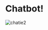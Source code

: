 # Chatbot!
![chatie2](https://user-images.githubusercontent.com/100915330/214251797-c206bfd1-3de8-4c9e-9a40-23096bcd2ae9.png)
